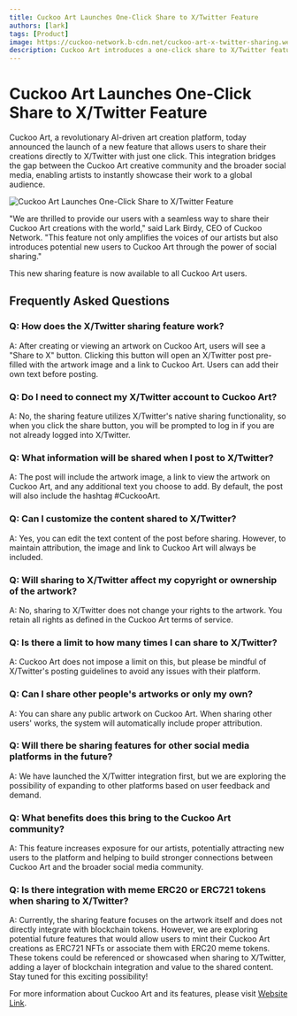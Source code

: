 ```yaml
---
title: Cuckoo Art Launches One-Click Share to X/Twitter Feature
authors: [lark]
tags: [Product]
image: https://cuckoo-network.b-cdn.net/cuckoo-art-x-twitter-sharing.webp
description: Cuckoo Art introduces a one-click share to X/Twitter feature, enabling artists to showcase AI-generated artworks globally. This feature bridges creativity with social media, enhancing impact and community engagement.
---
```


# Cuckoo Art Launches One-Click Share to X/Twitter Feature

Cuckoo Art, a revolutionary AI-driven art creation platform, today announced the launch of a new feature that allows users to share their creations directly to X/Twitter with just one click. This integration bridges the gap between the Cuckoo Art creative community and the broader social media, enabling artists to instantly showcase their work to a global audience.

![Cuckoo Art Launches One-Click Share to X/Twitter Feature](https://cuckoo-network.b-cdn.net/cuckoo-art-x-twitter-sharing.webp "Cuckoo Art Launches One-Click Share to X/Twitter Feature")

"We are thrilled to provide our users with a seamless way to share their Cuckoo Art creations with the world," said Lark Birdy, CEO of Cuckoo Network. "This feature not only amplifies the voices of our artists but also introduces potential new users to Cuckoo Art through the power of social sharing."

This new sharing feature is now available to all Cuckoo Art users.

## Frequently Asked Questions

### Q: How does the X/Twitter sharing feature work?

A: After creating or viewing an artwork on Cuckoo Art, users will see a "Share to X" button. Clicking this button will open an X/Twitter post pre-filled with the artwork image and a link to Cuckoo Art. Users can add their own text before posting.

### Q: Do I need to connect my X/Twitter account to Cuckoo Art?

A: No, the sharing feature utilizes X/Twitter's native sharing functionality, so when you click the share button, you will be prompted to log in if you are not already logged into X/Twitter.

### Q: What information will be shared when I post to X/Twitter?

A: The post will include the artwork image, a link to view the artwork on Cuckoo Art, and any additional text you choose to add. By default, the post will also include the hashtag #CuckooArt.

### Q: Can I customize the content shared to X/Twitter?

A: Yes, you can edit the text content of the post before sharing. However, to maintain attribution, the image and link to Cuckoo Art will always be included.

### Q: Will sharing to X/Twitter affect my copyright or ownership of the artwork?

A: No, sharing to X/Twitter does not change your rights to the artwork. You retain all rights as defined in the Cuckoo Art terms of service.

### Q: Is there a limit to how many times I can share to X/Twitter?

A: Cuckoo Art does not impose a limit on this, but please be mindful of X/Twitter's posting guidelines to avoid any issues with their platform.

### Q: Can I share other people's artworks or only my own?

A: You can share any public artwork on Cuckoo Art. When sharing other users' works, the system will automatically include proper attribution.

### Q: Will there be sharing features for other social media platforms in the future?

A: We have launched the X/Twitter integration first, but we are exploring the possibility of expanding to other platforms based on user feedback and demand.

### Q: What benefits does this bring to the Cuckoo Art community?

A: This feature increases exposure for our artists, potentially attracting new users to the platform and helping to build stronger connections between Cuckoo Art and the broader social media community.

### Q: Is there integration with meme ERC20 or ERC721 tokens when sharing to X/Twitter?

A: Currently, the sharing feature focuses on the artwork itself and does not directly integrate with blockchain tokens. However, we are exploring potential future features that would allow users to mint their Cuckoo Art creations as ERC721 NFTs or associate them with ERC20 meme tokens. These tokens could be referenced or showcased when sharing to X/Twitter, adding a layer of blockchain integration and value to the shared content. Stay tuned for this exciting possibility!

For more information about Cuckoo Art and its features, please visit [Website Link](https://cuckoo.network/portal/art/).